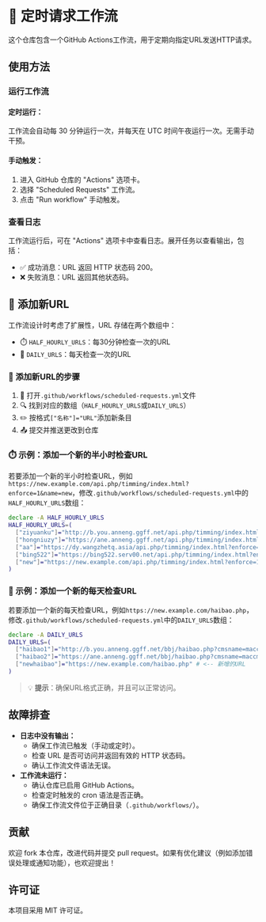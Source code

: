 # 🔄 定时请求工作流

这个仓库包含一个GitHub Actions工作流，用于定期向指定URL发送HTTP请求。

## 使用方法

### 运行工作流

#### 定时运行：
工作流会自动每 30 分钟运行一次，并每天在 UTC 时间午夜运行一次。无需手动干预。

#### 手动触发：
1. 进入 GitHub 仓库的 "Actions" 选项卡。
2. 选择 "Scheduled Requests" 工作流。
3. 点击 "Run workflow" 手动触发。

### 查看日志
工作流运行后，可在 "Actions" 选项卡中查看日志。展开任务以查看输出，包括：
- ✅ 成功消息：URL 返回 HTTP 状态码 200。
- ❌ 失败消息：URL 返回其他状态码。

## 🔗 添加新URL

工作流设计时考虑了扩展性，URL 存储在两个数组中：
- ⏱️ `HALF_HOURLY_URLS`：每30分钟检查一次的URL
- 📆 `DAILY_URLS`：每天检查一次的URL

### 📝 添加新URL的步骤
1. 📂 打开`.github/workflows/scheduled-requests.yml`文件
2. 🔍 找到对应的数组（`HALF_HOURLY_URLS`或`DAILY_URLS`）
3. ✏️ 按格式`["名称"]="URL"`添加新条目
4. 📤 提交并推送更改到仓库

### ⏱️ 示例：添加一个新的半小时检查URL

若要添加一个新的半小时检查URL，例如`https://new.example.com/api.php/timming/index.html?enforce=1&name=new`，修改`.github/workflows/scheduled-requests.yml`中的`HALF_HOURLY_URLS`数组：

```bash
declare -A HALF_HOURLY_URLS
HALF_HOURLY_URLS=(
  ["ziyuanku"]="http://b.you.anneng.ggff.net/api.php/timming/index.html?enforce=1&name=ziyuanku"
  ["hongniuzy"]="https://ane.anneng.ggff.net/api.php/timming/index.html?enforce=1&name=hongniuzy"
  ["aa"]="https://dy.wangzhetq.asia/api.php/timming/index.html?enforce=1&name=aa"
  ["bing522"]="https://bing522.serv00.net/api.php/timming/index.html?enforce=1&name=aa"
  ["new"]="https://new.example.com/api.php/timming/index.html?enforce=1&name=new" # <-- 新增的URL
)
```

### 📆 示例：添加一个新的每天检查URL

若要添加一个新的每天检查URL，例如`https://new.example.com/haibao.php`，修改`.github/workflows/scheduled-requests.yml`中的`DAILY_URLS`数组：

```bash
declare -A DAILY_URLS
DAILY_URLS=(
  ["haibao1"]="http://b.you.anneng.ggff.net/bbj/haibao.php?cmsname=maccms10&bbjtype=hot&codetype=php&filtercondi=doubanid&orderby=ASC&num=10&level=9"
  ["haibao2"]="https://ane.anneng.ggff.net/bbj/haibao.php?cmsname=maccms10&bbjtype=hot&codetype=php&filtercondi=doubanid&orderby=ASC&num=10&level=9"
  ["newhaibao"]="https://new.example.com/haibao.php" # <-- 新增的URL
)
```

> 💡 **提示**：确保URL格式正确，并且可以正常访问。

## 故障排查

- **日志中没有输出：**
    - 确保工作流已触发（手动或定时）。
    - 检查 URL 是否可访问并返回有效的 HTTP 状态码。
    - 确认工作流文件语法无误。
- **工作流未运行：**
    - 确认仓库已启用 GitHub Actions。
    - 检查定时触发的 cron 语法是否正确。
    - 确保工作流文件位于正确目录（`.github/workflows/`）。

## 贡献
欢迎 fork 本仓库，改进代码并提交 pull request。如果有优化建议（例如添加错误处理或通知功能），也欢迎提出！

## 许可证
本项目采用 MIT 许可证。

